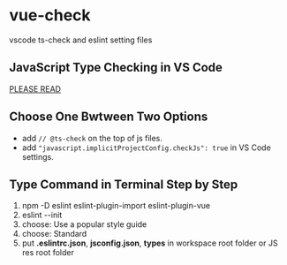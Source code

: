 # vue-check
vscode ts-check and eslint setting files

## JavaScript Type Checking in VS Code ##
[PLEASE READ](https://code.visualstudio.com/docs/languages/javascript#_type-checking)

## Choose One Bwtween Two Options
- add ``// @ts-check`` on the top of js files.
- add ``"javascript.implicitProjectConfig.checkJs": true`` in VS Code settings.

## Type Command in Terminal Step by Step
1. npm -D eslint eslint-plugin-import eslint-plugin-vue
2. eslint --init
3. choose: Use a popular style guide 
4. choose: Standard
5. put **.eslintrc.json**, **jsconfig.json**, **types** in workspace root folder or JS res root folder
